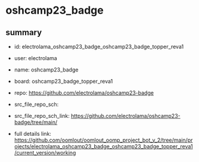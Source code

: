 # oshcamp23_badge
 
## summary 
* id: electrolama_oshcamp23_badge_oshcamp23_badge_topper_reva1
* user: electrolama
* name: oshcamp23_badge
* board: oshcamp23_badge_topper_reva1
* repo: https://github.com/electrolama/oshcamp23-badge



* src_file_repo_sch: 
* src_file_repo_sch_link: https://github.com/electrolama/oshcamp23-badge/tree/main/
* full details link: https://github.com/oomlout/oomlout_oomp_project_bot_v_2/tree/main/projects/electrolama_oshcamp23_badge_oshcamp23_badge_topper_reva1/current_version/working  







